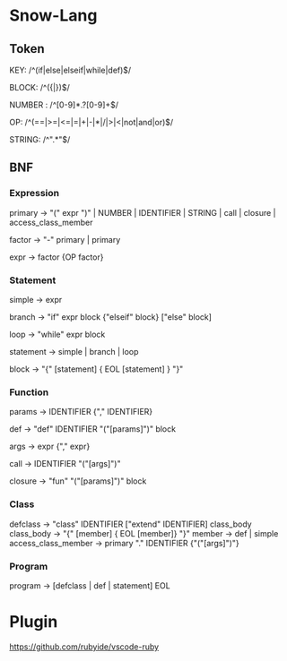 # Snow-Lang

## Token

KEY:     /^(if|else|elseif|while|def)$/

BLOCK:   /^({|})$/

NUMBER : /^[0-9]*\.?[0-9]+$/

OP:      /^(==|>=|<=|=|\+|-|\*|\/|>|<|not|and|or)$/

STRING: /^\".*\"$/

## BNF

### Expression

primary -> "(" expr ")" | NUMBER | IDENTIFIER | STRING | call | closure | access_class_member

factor -> "-" primary | primary

expr -> factor {OP factor}

### Statement

simple -> expr

branch -> "if" expr block {"elseif" block} ["else" block]

loop -> "while" expr block

statement -> simple | branch | loop

block ->  "{" [statement] { EOL [statement] } "}"

### Function

params -> IDENTIFIER {"," IDENTIFIER}

def -> "def" IDENTIFIER "("[params]")" block

args ->  expr {"," expr}

call -> IDENTIFIER "("[args]")"

closure -> "fun" "("[params]")" block

### Class

defclass -> "class" IDENTIFIER ["extend" IDENTIFIER] class_body
class_body -> "{" [member] { EOL [member]} "}"
member -> def | simple
access_class_member -> primary "." IDENTIFIER {"("[args]")"}

### Program

program -> [defclass | def | statement] EOL

# Plugin
https://github.com/rubyide/vscode-ruby